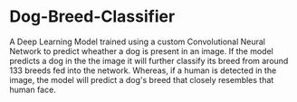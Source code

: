 # Dog-Breed-Classifier
A Deep Learning Model trained using a custom Convolutional Neural Network to predict wheather a dog is present in an image.
If the model predicts a dog in the the image it will further classify its breed from around 133 breeds fed into the network.
Whereas, if a human is detected in the image, the model will predict a dog's breed that closely resembles that human face.
